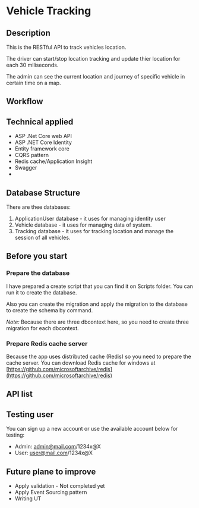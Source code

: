 
# Vehicle Tracking

## Description

This is the RESTful API to track ​vehicles ​​location.

The driver can start/stop location tracking and update thier location for each 30 miliseconds.

The admin can see the current location and journey of specific vehicle in certain time on a map.

## Workflow


## Technical applied
- ASP .Net Core web API
- ASP .NET Core Identity
- Entity framework core
- CQRS pattern
- Redis cache/Application Insight
- Swagger
- 
## Database Structure
There are thee databases:
1. ApplicationUser database - it uses for managing identity user
2. Vehicle database - it uses for managing data of system. 
3. Tracking database - it uses for tracking location and manage the session of all vehicles.

## Before you start

### Prepare the database
I have prepared a create script that you can find it on Scripts folder. You can run it to create the database.

Also you can create the migration and apply the migration to the database to create the schema by command. 

*Note:* Because there are three dbcontext here, so you need to create three migration for each dbcontext. 

### Prepare Redis cache server
Because the app uses distributed cache (Redis) so you need to prepare the cache server. You can download Redis cache for windows at 
[https://github.com/microsoftarchive/redis](https://github.com/microsoftarchive/redis)


## API list


## Testing user
You can sign up a new account or use the available account below for testing:
- Admin: admin@mail.com/1234x@X
- User: user@mail.com/1234x@X

## Future plane to improve

- Apply validation - Not completed yet
- Apply Event Sourcing pattern
- Writing UT